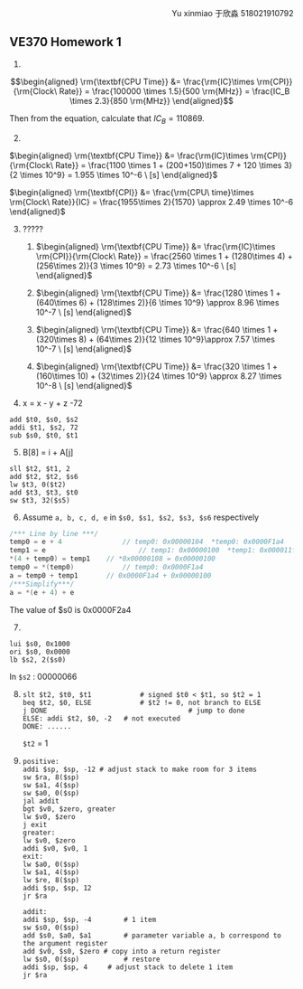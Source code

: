 <p align="right">Yu xinmiao 于欣淼 518021910792</p>

##  VE370 Homework 1

1. 

$$\begin{aligned}
\rm{\textbf{CPU Time}}
&= \frac{\rm{IC}\times \rm{CPI}}{\rm{Clock\ Rate}} = \frac{100000 \times 1.5}{500 \rm{MHz}} = \frac{IC_B \times 2.3}{850 \rm{MHz}}
\end{aligned}$$

Then from the equation, calculate that $IC_B = 110869$.

2. 

$\begin{aligned}
\rm{\textbf{CPU Time}}
&= \frac{\rm{IC}\times \rm{CPI}}{\rm{Clock\ Rate}} = \frac{1100 \times 1 + (200+150)\times 7 + 120 \times 3}{2 \times 10^9} = 1.955 \times 10^-6 \ [s]
\end{aligned}$

$\begin{aligned}
\rm{\textbf{CPI}}
&= \frac{\rm{CPU\ time}\times \rm{Clock\ Rate}}{IC} = \frac{1955\times 2}{1570} \approx  2.49 \times 10^-6 
\end{aligned}$

3. ?????

   1) $\begin{aligned}
   \rm{\textbf{CPU Time}}
   &= \frac{\rm{IC}\times \rm{CPI}}{\rm{Clock\ Rate}} = \frac{2560 \times 1 + (1280\times 4) + (256\times 2)}{3 \times 10^9} = 2.73 \times 10^-6 \ [s]
   \end{aligned}$

   2) $\begin{aligned}
   \rm{\textbf{CPU Time}}
   &= \frac{1280 \times 1 + (640\times 6) + (128\times 2)}{6 \times 10^9} \approx 8.96 \times 10^-7 \ [s]
   \end{aligned}$

   3) $\begin{aligned}
   \rm{\textbf{CPU Time}}
   &= \frac{640 \times 1 + (320\times 8) + (64\times 2)}{12 \times 10^9}\approx 7.57 \times 10^-7 \ [s]
   \end{aligned}$

   4) $\begin{aligned}
   \rm{\textbf{CPU Time}}
   &= \frac{320 \times 1 + (160\times 10) + (32\times 2)}{24 \times 10^9} \approx 8.27 \times 10^-8 \ [s]
   \end{aligned}$

4. x = x - y + z -72

```assembly
add $t0, $s0, $s2
addi $t1, $s2, 72
sub $s0, $t0, $t1
```

5. B[8] = i + A[j]

```assembly
sll $t2, $t1, 2
add $t2, $t2, $s6
lw $t3, 0($t2)
add $t3, $t3, $t0
sw $t3, 32($s5)
```

6. Assume `a, b, c, d, e`  in `$s0, $s1, $s2, $s3, $s6` respectively

```c
/*** Line by line ***/
temp0 = e + 4  				// temp0: 0x00000104  *temp0: 0x0000F1a4
temp1 = e 						// temp1: 0x00000100  *temp1: 0x000011f0
*(4 + temp0) = temp1	// *0x00000108 = 0x00000100
temp0 = *(temp0) 			// temp0: 0x0000F1a4
a = temp0 + temp1 		// 0x0000F1a4 + 0x00000100
/***Simplify***/
a = *(e + 4) + e
```

The value of \$s0 is 0x0000F2a4

7. 

```assembly
lui $s0, 0x1000
ori $s0, 0x0000
lb $s2, 2($s0)
```

In `$s2`  : 00000066

8. ```assembly
   slt $t2, $t0, $t1 			# signed $t0 < $t1, so $t2 = 1
   beq $t2, $0, ELSE 			# $t2 != 0, not branch to ELSE
   j DONE 									# jump to done
   ELSE: addi $t2, $0, -2 	# not executed 
   DONE: ......
   ```

   `$t2` = 1

9. ```assembly
   positive:
   addi $sp, $sp, -12 # adjust stack to make room for 3 items
   sw $ra, 8($sp)
   sw $a1, 4($sp)
   sw $a0, 0($sp)
   jal addit
   bgt $v0, $zero, greater
   lw $v0, $zero
   j exit
   greater: 
   lw $v0, $zero
   addi $v0, $v0, 1 
   exit: 
   lw $a0, 0($sp)
   lw $a1, 4($sp)
   lw $re, 8($sp)
   addi $sp, $sp, 12
   jr $ra
   
   addit: 
   addi $sp, $sp, -4		# 1 item 
   sw $s0, 0($sp)
   add $s0, $a0, $a1		# parameter variable a, b correspond to the argument register
   add $v0, $s0, $zero # copy into a return register
   lw $s0, 0($sp)			# restore 
   addi $sp, $sp, 4		# adjust stack to delete 1 item
   jr $ra
   
   ```

   